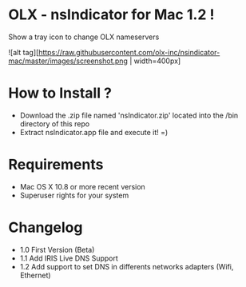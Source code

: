 OLX - nsIndicator for Mac 1.2 !
===============

Show a tray icon to change OLX nameservers

![alt tag][https://raw.githubusercontent.com/olx-inc/nsindicator-mac/master/images/screenshot.png | width=400px]

How to Install ?
===============

- Download the .zip file named 'nsIndicator.zip' located into the /bin directory of this repo
- Extract nsIndicator.app file and execute it! =)

Requirements
===============
- Mac OS X 10.8 or more recent version
- Superuser rights for your system

Changelog
===============
- 1.0 First Version (Beta)
- 1.1 Add IRIS Live DNS Support
- 1.2 Add support to set DNS in differents networks adapters (Wifi, Ethernet)

